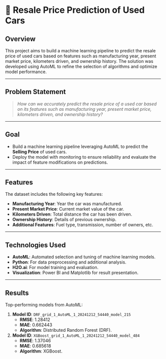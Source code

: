 # 🚗 **Resale Price Prediction of Used Cars**

## **Overview**
This project aims to build a machine learning pipeline to predict the resale price of used cars based on features such as manufacturing year, present market price, kilometers driven, and ownership history. The solution was developed using AutoML to refine the selection of algorithms and optimize model performance.

---

## **Problem Statement**
> *How can we accurately predict the resale price of a used car based on its features such as manufacturing year, present market price, kilometers driven, and ownership history?*

---

## **Goal**
- Build a machine learning pipeline leveraging AutoML to predict the **Selling Price** of used cars.
- Deploy the model with monitoring to ensure reliability and evaluate the impact of feature modifications on predictions.

---

## **Features**
The dataset includes the following key features:
- **Manufacturing Year**: Year the car was manufactured.
- **Present Market Price**: Current market value of the car.
- **Kilometers Driven**: Total distance the car has been driven.
- **Ownership History**: Details of previous ownership.
- **Additional Features**: Fuel type, transmission, number of owners, etc.

---

## **Technologies Used**
- **AutoML**: Automated selection and tuning of machine learning models.
- **Python**: For data preprocessing and additional analysis.
- **H2O.ai**: For model training and evaluation.
- **Visualization**: Power BI and Matplotlib for result presentation.

---

## **Results**
Top-performing models from AutoML:
1. **Model ID**: `DRF_grid_1_AutoML_1_20241212_54440_model_215`
   - **RMSE**: 1.28412
   - **MAE**: 0.662443
   - **Algorithm**: Distributed Random Forest (DRF).
2. **Model ID**: `XGBoost_grid_1_AutoML_1_20241212_54440_model_484`
   - **RMSE**: 1.37046
   - **MAE**: 0.685618
   - **Algorithm**: XGBoost.
